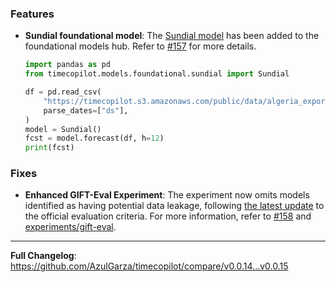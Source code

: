 ### Features

* **Sundial foundational model**: The [Sundial model](https://github.com/thuml/Sundial) has been added to the foundational models hub. Refer to [#157](https://github.com/AzulGarza/timecopilot/pull/157) for more details.

    ```python
    import pandas as pd
    from timecopilot.models.foundational.sundial import Sundial

    df = pd.read_csv(
        "https://timecopilot.s3.amazonaws.com/public/data/algeria_exports.csv", 
        parse_dates=["ds"],
    )
    model = Sundial()
    fcst = model.forecast(df, h=12)
    print(fcst)
    ```

### Fixes

* **Enhanced GIFT-Eval Experiment**: The experiment now omits models identified as having potential data leakage, following [the latest update](https://github.com/SalesforceAIResearch/gift-eval?tab=readme-ov-file#2025-08-05) to the official evaluation criteria. For more information, refer to [#158](https://github.com/AzulGarza/timecopilot/pull/158) and [experiments/gift-eval](https://github.com/AzulGarza/timecopilot/tree/main/experiments/gift-eval).

---

**Full Changelog**: https://github.com/AzulGarza/timecopilot/compare/v0.0.14...v0.0.15